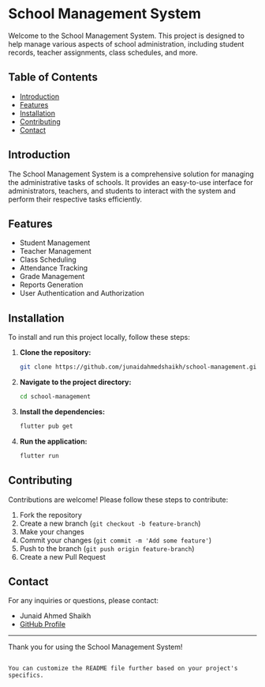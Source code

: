 
# School Management System

Welcome to the School Management System. This project is designed to help manage various aspects of school administration, including student records, teacher assignments, class schedules, and more.

## Table of Contents

- [Introduction](#introduction)
- [Features](#features)
- [Installation](#installation)
- [Contributing](#contributing)
- [Contact](#contact)

## Introduction

The School Management System is a comprehensive solution for managing the administrative tasks of schools. It provides an easy-to-use interface for administrators, teachers, and students to interact with the system and perform their respective tasks efficiently.

## Features

- Student Management
- Teacher Management
- Class Scheduling
- Attendance Tracking
- Grade Management
- Reports Generation
- User Authentication and Authorization

## Installation

To install and run this project locally, follow these steps:

1. **Clone the repository:**

    ```bash
    git clone https://github.com/junaidahmedshaikh/school-management.git
    ```

2. **Navigate to the project directory:**

    ```bash
    cd school-management
    ```

3. **Install the dependencies:**

    ```bash
    flutter pub get
    ```

4. **Run the application:**

    ```bash
    flutter run
    ```


## Contributing

Contributions are welcome! Please follow these steps to contribute:

1. Fork the repository
2. Create a new branch (`git checkout -b feature-branch`)
3. Make your changes
4. Commit your changes (`git commit -m 'Add some feature'`)
5. Push to the branch (`git push origin feature-branch`)
6. Create a new Pull Request



## Contact

For any inquiries or questions, please contact:

- Junaid Ahmed Shaikh
- [GitHub Profile](https://github.com/junaidahmedshaikh)

---

Thank you for using the School Management System!
```

You can customize the README file further based on your project's specifics.
